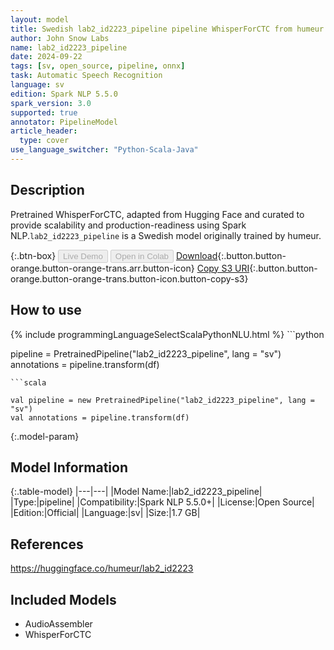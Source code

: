 ```yaml
---
layout: model
title: Swedish lab2_id2223_pipeline pipeline WhisperForCTC from humeur
author: John Snow Labs
name: lab2_id2223_pipeline
date: 2024-09-22
tags: [sv, open_source, pipeline, onnx]
task: Automatic Speech Recognition
language: sv
edition: Spark NLP 5.5.0
spark_version: 3.0
supported: true
annotator: PipelineModel
article_header:
  type: cover
use_language_switcher: "Python-Scala-Java"
---
```


## Description

Pretrained WhisperForCTC, adapted from Hugging Face and curated to provide scalability and production-readiness using Spark NLP.`lab2_id2223_pipeline` is a Swedish model originally trained by humeur.

{:.btn-box}
<button class="button button-orange" disabled>Live Demo</button>
<button class="button button-orange" disabled>Open in Colab</button>
[Download](https://s3.amazonaws.com/auxdata.johnsnowlabs.com/public/models/lab2_id2223_pipeline_sv_5.5.0_3.0_1727025215707.zip){:.button.button-orange.button-orange-trans.arr.button-icon}
[Copy S3 URI](s3://auxdata.johnsnowlabs.com/public/models/lab2_id2223_pipeline_sv_5.5.0_3.0_1727025215707.zip){:.button.button-orange.button-orange-trans.button-icon.button-copy-s3}

## How to use



<div class="tabs-box" markdown="1">
{% include programmingLanguageSelectScalaPythonNLU.html %}
```python

pipeline = PretrainedPipeline("lab2_id2223_pipeline", lang = "sv")
annotations =  pipeline.transform(df)   

```
```scala

val pipeline = new PretrainedPipeline("lab2_id2223_pipeline", lang = "sv")
val annotations = pipeline.transform(df)

```
</div>

{:.model-param}
## Model Information

{:.table-model}
|---|---|
|Model Name:|lab2_id2223_pipeline|
|Type:|pipeline|
|Compatibility:|Spark NLP 5.5.0+|
|License:|Open Source|
|Edition:|Official|
|Language:|sv|
|Size:|1.7 GB|

## References

https://huggingface.co/humeur/lab2_id2223

## Included Models

- AudioAssembler
- WhisperForCTC